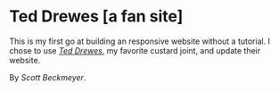 # Ted Drewes [a fan site]

This is my first go at building an responsive website without
a tutorial. I chose to use [*Ted Drewes*](http://www.teddrewes.org), 
my favorite custard joint, and update their website.

By *Scott Beckmeyer*.
